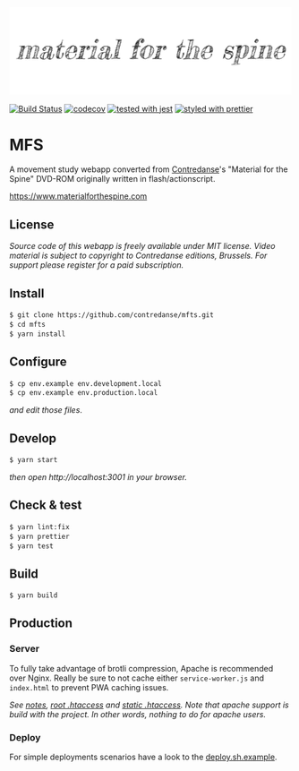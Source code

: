 ![Material for the spine](./docs/images/material-for-the-spine.png)

[![Build Status](https://travis-ci.org/contredanse/mfts.svg?branch=master)](https://travis-ci.org/contredanse/mfts)
[![codecov](https://codecov.io/gh/contredanse/mfts/branch/master/graph/badge.svg)](https://codecov.io/gh/contredanse/mfts)
[![tested with jest](https://img.shields.io/badge/tested_with-jest-99424f.svg)](https://github.com/facebook/jest)
[![styled with prettier](https://img.shields.io/badge/styled_with-prettier-ff69b4.svg)](https://github.com/prettier/prettier)

# MFS 

A movement study webapp converted from [Contredanse](https://www.contredanse.org)'s "Material for the Spine" DVD-ROM 
originally written in flash/actionscript.

 https://www.materialforthespine.com

## License

*Source code of this webapp is freely available under MIT license. 
Video material is subject to copyright to Contredanse editions, Brussels.
For support please register for a paid subscription.*


## Install

```bash
$ git clone https://github.com/contredanse/mfts.git
$ cd mfts
$ yarn install
```

## Configure

```bash
$ cp env.example env.development.local
$ cp env.example env.production.local
```
*and edit those files*.

## Develop

```bash
$ yarn start
```
*then open http://localhost:3001 in your browser.* 

## Check & test

```bash
$ yarn lint:fix
$ yarn prettier
$ yarn test
```

## Build

```bash
$ yarn build
```

## Production

### Server

To fully take advantage of brotli compression, Apache is recommended over Nginx.
Really be sure to not cache either `service-worker.js` and `index.html` 
to prevent PWA caching issues. 

*See [notes](./docs/deploy), [root .htaccess](./public/.htaccess.dist) and [static .htaccess](./public/static/.htaccess.dist). 
Note that apache support is build with the project. In other words, nothing to do for apache users.*

### Deploy

For simple deployments scenarios have a look to the [deploy.sh.example](./deploy.sh.example). 
 


 


